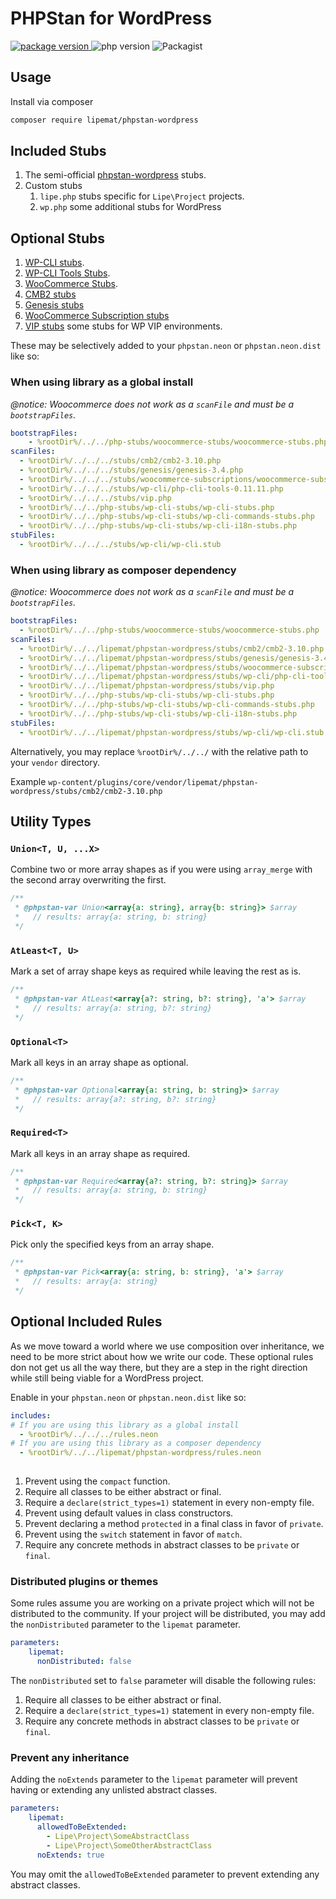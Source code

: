 # PHPStan for WordPress

<p>
<a href="https://github.com/lipemat/phpstan-wordpress/releases">
<img alt="package version" src="https://img.shields.io/packagist/v/lipemat/phpstan-wordpress.svg?label=version" />
</a>
    <img alt="php version" src="https://img.shields.io/packagist/php-v/lipemat/phpstan-wordpress.svg?color=brown" />
    <img alt="Packagist" src="https://img.shields.io/packagist/l/lipemat/wp-phpcs.svg">
</p>

## Usage

Install via composer

```bash
composer require lipemat/phpstan-wordpress
```

## Included Stubs
1. The semi-official <a href="https://github.com/szepeviktor/phpstan-wordpress">phpstan-wordpress</a> stubs.
2. Custom stubs
    1. `lipe.php` stubs specific for `Lipe\Project` projects.
    2. `wp.php` some additional stubs for WordPress

## Optional Stubs

1. <a href="https://github.com/php-stubs/wp-cli-stubs">WP-CLI stubs</a>.
2. <a href="https://github.com/lipemat/phpstan-wordpress/tree/master/stubs/wp-cli/php-cli-tools-0.11.11.php">WP-CLI Tools Stubs</a>.
3. <a href="https://github.com/php-stubs/woocommerce-stubs">WooCommerce Stubs</a>.
4. [CMB2 stubs](https://github.com/lipemat/phpstan-wordpress/tree/master/stubs/cmb2/)
5. [Genesis stubs](https://github.com/lipemat/phpstan-wordpress/tree/master/stubs/genesis/)
6. [WooCommerce Subscription stubs](https://github.com/lipemat/phpstan-wordpress/tree/master/stubs/woocommerce-subscriptions/)
7. [VIP stubs](https://github.com/lipemat/phpstan-wordpress/tree/master/stubs/vip.php) some stubs for WP VIP environments.

These may be selectively added to your `phpstan.neon` or `phpstan.neon.dist` like so:

### When using library as a global install

*@notice: Woocommerce does not work as a `scanFile` and must be a `bootstrapFiles`.*

```yml
bootstrapFiles:
    - %rootDir%/../../php-stubs/woocommerce-stubs/woocommerce-stubs.php
scanFiles:
  - %rootDir%/../../../stubs/cmb2/cmb2-3.10.php
  - %rootDir%/../../../stubs/genesis/genesis-3.4.php
  - %rootDir%/../../../stubs/woocommerce-subscriptions/woocommerce-subscriptions-4.7.php
  - %rootDir%/../../../stubs/wp-cli/php-cli-tools-0.11.11.php
  - %rootDir%/../../../stubs/vip.php
  - %rootDir%/../../php-stubs/wp-cli-stubs/wp-cli-stubs.php
  - %rootDir%/../../php-stubs/wp-cli-stubs/wp-cli-commands-stubs.php
  - %rootDir%/../../php-stubs/wp-cli-stubs/wp-cli-i18n-stubs.php
stubFiles:
  - %rootDir%/../../../stubs/wp-cli/wp-cli.stub
```

### When using library as composer dependency

*@notice: Woocommerce does not work as a `scanFile` and must be a `bootstrapFiles`.*

```yml
bootstrapFiles:
  - %rootDir%/../../php-stubs/woocommerce-stubs/woocommerce-stubs.php
scanFiles:
  - %rootDir%/../../lipemat/phpstan-wordpress/stubs/cmb2/cmb2-3.10.php
  - %rootDir%/../../lipemat/phpstan-wordpress/stubs/genesis/genesis-3.4.php
  - %rootDir%/../../lipemat/phpstan-wordpress/stubs/woocommerce-subscriptions/woocommerce-subscriptions-4.7.php
  - %rootDir%/../../lipemat/phpstan-wordpress/stubs/wp-cli/php-cli-tools-0.11.11.php
  - %rootDir%/../../lipemat/phpstan-wordpress/stubs/vip.php
  - %rootDir%/../../php-stubs/wp-cli-stubs/wp-cli-stubs.php
  - %rootDir%/../../php-stubs/wp-cli-stubs/wp-cli-commands-stubs.php
  - %rootDir%/../../php-stubs/wp-cli-stubs/wp-cli-i18n-stubs.php
stubFiles:
  - %rootDir%/../../lipemat/phpstan-wordpress/stubs/wp-cli/wp-cli.stub
```

Alternatively, you may replace `%rootDir%/../../` with the relative path to your `vendor` directory.

Example `wp-content/plugins/core/vendor/lipemat/phpstan-wordpress/stubs/cmb2/cmb2-3.10.php`

## Utility Types

### `Union<T, U, ...X>`

Combine two or more array shapes as if you were using `array_merge` with the second array overwriting the first.

```php
/**
 * @phpstan-var Union<array{a: string}, array{b: string}> $array
 *   // results: array{a: string, b: string}
 */
```
### `AtLeast<T, U>`

Mark a set of array shape keys as required while leaving the rest as is.

```php
/**
 * @phpstan-var AtLeast<array{a?: string, b?: string}, 'a'> $array
 *   // results: array{a: string, b?: string}
 */
```
### `Optional<T>`

Mark all keys in an array shape as optional.

```php
/**
 * @phpstan-var Optional<array{a: string, b: string}> $array
 *   // results: array{a?: string, b?: string}
 */
```
### `Required<T>`

Mark all keys in an array shape as required.

```php
/**
 * @phpstan-var Required<array{a?: string, b?: string}> $array
 *   // results: array{a: string, b: string}
 */
```
### `Pick<T, K>`

Pick only the specified keys from an array shape.

```php
/**
 * @phpstan-var Pick<array{a: string, b: string}, 'a'> $array
 *   // results: array{a: string}
 */
```

## Optional Included Rules

As we move toward a world where we use composition over inheritance, we need to be more strict about how we write our code.
These optional rules don not get us all the way there, but they are a step in the right direction while still being viable for a WordPress project.

Enable in your `phpstan.neon` or `phpstan.neon.dist` like so:

```yml
includes:
# If you are using this library as a global install
  - %rootDir%/../../../rules.neon
# If you are using this library as a composer dependency
  - %rootDir%/../../lipemat/phpstan-wordpress/rules.neon
  
```

1. Prevent using the `compact` function.
2. Require all classes to be either abstract or final.
3. Require a `declare(strict_types=1)` statement in every non-empty file.
4. Prevent using default values in class constructors.
5. Prevent declaring a method `protected` in a final class in favor of `private`.
6. Prevent using the `switch` statement in favor of `match`.
7. Require any concrete methods in abstract classes to be `private` or `final`.

### Distributed plugins or themes
Some rules assume you are working on a private project which will not be distributed to the community. 
If your project will be distributed, you may add the `nonDistributed` parameter to the `lipemat` parameter.

```yml
parameters:
    lipemat:
      nonDistributed: false
```
The `nonDistributed` set to `false` parameter will disable the following rules:
1. Require all classes to be either abstract or final.
2. Require a `declare(strict_types=1)` statement in every non-empty file.
3. Require any concrete methods in abstract classes to be `private` or `final`.

### Prevent any inheritance
Adding the `noExtends` parameter to the `lipemat` parameter will prevent having or extending any unlisted abstract classes. 

```yml
parameters:
    lipemat:
      allowedToBeExtended: 
        - Lipe\Project\SomeAbstractClass
        - Lipe\Project\SomeOtherAbstractClass
      noExtends: true
```

You may omit the `allowedToBeExtended` parameter to prevent extending any abstract classes.

